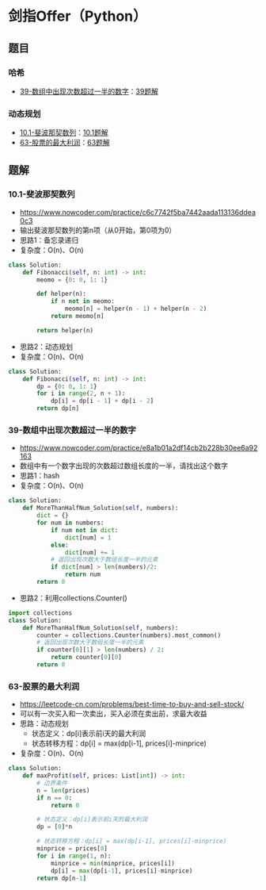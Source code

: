# 剑指Offer（Python）

## 题目
### 哈希
- [39-数组中出现次数超过一半的数字](https://www.nowcoder.com/practice/e8a1b01a2df14cb2b228b30ee6a92163)：[39题解](#39-数组中出现次数超过一半的数字)

### 动态规划
- [10.1-斐波那契数列](https://www.nowcoder.com/practice/c6c7742f5ba7442aada113136ddea0c3)：[10.1题解](#10.1-斐波那契数列)
- [63-股票的最大利润](https://leetcode-cn.com/problems/best-time-to-buy-and-sell-stock)：[63题解](#63-股票的最大利润)


## 题解
### 10.1-斐波那契数列
- https://www.nowcoder.com/practice/c6c7742f5ba7442aada113136ddea0c3
- 输出斐波那契数列的第n项（从0开始，第0项为0）
- 思路1：备忘录递归
- 复杂度：O(n)、O(n)
```python
class Solution:
    def Fibonacci(self, n: int) -> int:
        meomo = {0: 0, 1: 1}

        def helper(n):
            if n not in meomo:
                meomo[n] = helper(n - 1) + helper(n - 2)
            return meomo[n]

        return helper(n)
```
- 思路2：动态规划
- 复杂度：O(n)、O(n)
```python
class Solution:
    def Fibonacci(self, n: int) -> int:
        dp = {0: 0, 1: 1}
        for i in range(2, n + 1):
            dp[i] = dp[i - 1] + dp[i - 2]
        return dp[n]
```

### 39-数组中出现次数超过一半的数字
- https://www.nowcoder.com/practice/e8a1b01a2df14cb2b228b30ee6a92163
- 数组中有一个数字出现的次数超过数组长度的一半，请找出这个数字
- 思路1：hash
- 复杂度：O(n)、O(n)
```python
class Solution:
    def MoreThanHalfNum_Solution(self, numbers):
        dict = {}
        for num in numbers:
            if num not in dict:
                dict[num] = 1
            else:
                dict[num] += 1
            # 返回出现次数大于数组长度一半的元素
            if dict[num] > len(numbers)/2:
                return num
        return 0
```
- 思路2：利用collections.Counter()
```python
import collections
class Solution:
    def MoreThanHalfNum_Solution(self, numbers):
        counter = collections.Counter(numbers).most_common()
        # 返回出现次数大于数组长度一半的元素
        if counter[0][1] > len(numbers) / 2:
            return counter[0][0]
        return 0
```

### 63-股票的最大利润
- https://leetcode-cn.com/problems/best-time-to-buy-and-sell-stock/
- 可以有一次买入和一次卖出，买入必须在卖出前，求最大收益
- 思路：动态规划
    - 状态定义：dp[i]表示前i天的最大利润
    - 状态转移方程：dp[i] = max(dp[i-1], prices[i]-minprice)
- 复杂度：O(n)、O(n)
```python
class Solution:
    def maxProfit(self, prices: List[int]) -> int:
        # 边界条件
        n = len(prices)
        if n == 0:
            return 0

        # 状态定义：dp[i]表示前i天的最大利润
        dp = [0]*n

        # 状态转移方程：dp[i] = max(dp[i-1], prices[i]-minprice)
        minprice = prices[0]
        for i in range(1, n):
            minprice = min(minprice, prices[i])
            dp[i] = max(dp[i-1], prices[i]-minprice)
        return dp[n-1]
```
